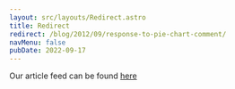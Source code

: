 ```yaml
---
layout: src/layouts/Redirect.astro
title: Redirect
redirect: /blog/2012/09/response-to-pie-chart-comment/
navMenu: false
pubDate: 2022-09-17
---
```

<div>
Our article feed can be found <a href="/blog/2012/09/response-to-pie-chart-comment/">here</a>
</div>
